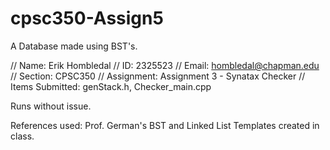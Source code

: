 # cpsc350-Assign5
A Database made using BST's.

// Name: Erik Hombledal
// ID: 2325523
// Email: hombledal@chapman.edu
// Section: CPSC350
// Assignment: Assignment 3 - Synatax Checker
// Items Submitted: genStack.h, Checker_main.cpp

Runs without issue.

References used:
Prof. German's BST and Linked List Templates created in class.
